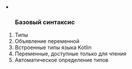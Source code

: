<li></li>
<ol>
<h3>Базовый   синтаксис</h3>
<li>Типы</li>
<li>Объявление переменной</li>
<li>Встроенные типы языка Kotlin</li>
<li>Переменные, доступные только для чтения</li>
<li>Автоматическое определение типов</li>
  

</ol>
